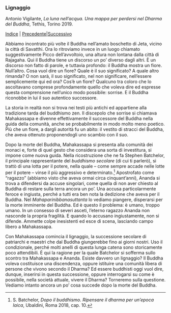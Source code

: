 <link rel="stylesheet" href="../assets/style.css">

### Lignaggio

Antonio Vigilante, _La luna nell’acqua. Una mappa per perdersi nel Dharma del Buddha_, Tethis, Torino 2019.

[Indice](index.md) | [Precedente](ananda.md)|[Successivo](il-canone.md)

Abbiamo incontrato più volte il Buddha nell’amato boschetto di Jeta, vicino la città di Savatthi. Ora lo ritroviamo invece in un luogo chiamato suggestivamente Picco dell’avvoltoio, una altura non lontana dalla città di Rajagaha. Qui il Buddha tiene un discorso un po’ diverso dagli altri. È un discorso non fatto di parole, e tuttavia profondo: il Buddha mostra un fiore. Null’altro. Cosa vuol dire un fiore? Quale è il suo significato? A quale altro rimanda? O non sarà, il suo significato, nel non significare, nell’essere semplicemente qui ed ora? Cos’è un fiore? Qualcuno tra coloro che lo ascoltavano comprese profondamente quello che voleva dire ed espresse questa comprensione nell’unico modo possibile: sorrise. E il Buddha riconobbe in lui il suo autentico successore.

La storia in realtà non si trova nei testi più antichi ed appartiene alla tradizione tarda del buddhismo zen. Il discepolo che sorrise si chiamava Mahakassapa e divenne effettivamente il successore del Buddha nella guida della comunità, anche se probabilmente in modo molto meno poetico. Più che un fiore, a dargli autorità fu un abito: il vestito di stracci del Buddha, che aveva ottenuto proponendogli uno scambio con il suo.

Dopo la morte del Buddha, Mahakassapa si presenta alla comunità dei monaci e, forte di quel gesto che considera una sorta di investitura, si impone come nuova guida. Nella ricostruzione che ne fa Stephen Batchelor, il principale rappresentante del _buddhismo secolare_ (di cui ti parlerò), si trattò di una lotta per il potere, nella quale – come sempre accade nelle lotte per il potere – vinse il più aggressivo e determinato.[^59] Apostrofato come “ragazzo” (abbiamo visto che aveva ormai circa cinquant’anni), Ananda si trova a difendersi da accuse singolari, come quella di non aver chiesto al Buddha di restare sulla terra ancora un po’. Una accusa particolarmente feroce e ingiusta, perché a tutti era ben nota la dedizione che aveva per il Buddha. Nel _Mahaparinibbanasuttanta_ lo vediamo piangere, disperarsi per la morte imminente del Buddha. Ed è questo il problema: è umano, troppo umano. In un consesso di severi asceti, l’eterno ragazzo Ananda non nasconde la propria fragilità. E quando lo accusano ingiustamente, non si difende. Ammette colpe inesistenti ed esce di scena, lasciando campo libero a Mahakassapa.

Con Mahakassapa comincia il lignaggio, la successione secolare di patriarchi e maestri che dal Buddha giungerebbe fino ai giorni nostri. Uso il condizionale, perché molti anelli di questa lunga catena sono storicamente poco attendibili. È qui la ragione per la quale Batchelor si sofferma sullo scontro tra Mahakassapa e Ananda. Esiste davvero un lignaggio? Il Buddha voleva costituisce una discendenza, oppure istituire una comunità libera di persone che vivono secondo il Dharma? Ed essere buddhisti oggi vuol dire, dunque, inserirsi in questa successione, oppure interrogarsi su come è possibile, nella società attuale, vivere il Dharma? Torneremo sulla questione. Vediamo intanto ancora un po’ cosa succede dopo la morte del Buddha.

[^59]: S. Batchelor, *Dopo il buddhismo. Ripensare il dharma per un’epoca laica*, Ubaldini, Roma 2018, cap. 10.

